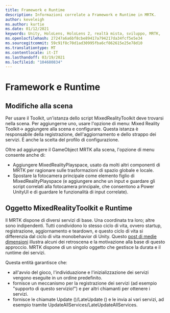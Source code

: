 ```yaml
---
title: Framework e Runtime
description: Informazioni correlate a Framework e Runtime in MRTK.
author: keveleigh
ms.author: kurtie
ms.date: 01/12/2021
keywords: Unity, HoloLens, HoloLens 2, realtà mista, sviluppo, MRTK,
ms.openlocfilehash: 27247a6a6bf8cbe89417a794217da34fcf5e5e34
ms.sourcegitcommit: 59c91f8c70d1ad30995fba6cf862615e25e78d10
ms.translationtype: MT
ms.contentlocale: it-IT
ms.lasthandoff: 03/19/2021
ms.locfileid: "104680834"
---
```

# <a name="framework-and-runtime"></a>Framework e Runtime

## <a name="changes-to-the-scene"></a>Modifiche alla scena

Per usare il Toolkit, un'istanza dello script MixedRealityToolkit deve trovarsi nella scena.
Per aggiungerne uno, usare l'opzione di menu: Mixed Reality Toolkit-> aggiungere alla scena e configurare. Questa istanza è responsabile della registrazione, dell'aggiornamento e dello strappo dei servizi. È anche la scelta del profilo di configurazione.

Oltre ad aggiungere il GameObject MRTK alla scena, l'opzione di menu consente anche di:

- Aggiungere MixedRealityPlayspace, usato da molti altri componenti di MRTK per ragionare sulle trasformazioni di spazio globale e locale.
- Spostare la fotocamera principale come elemento figlio di MixedRealityPlayspace (e aggiungere anche un input e guardare gli script correlati alla fotocamera principale, che consentono a Power UnityUI e di guardare le funzionalità di input correlate).

## <a name="mixedrealitytoolkit-object-and-runtime"></a>Oggetto MixedRealityToolkit e Runtime

Il MRTK dispone di diversi servizi di base. Una coordinata tra loro; altre sono indipendenti.
Tutti condividono lo stesso ciclo di vita, ovvero startup, registrazione, aggiornamento e teardown, e questo ciclo di vita si differenzia dal ciclo di vita monobehavior di Unity. Questo [post di medie dimensioni](https://medium.com/@stephen_hodgson/the-mixed-reality-framework-6fdb5c11feb2) illustra alcuni dei retroscena e la motivazione alla base di questo approccio. MRTK dispone di un singolo oggetto che gestisce la durata e il runtime dei servizi.

Questa entità garantisce che:

- all'avvio del gioco, l'individuazione e l'inizializzazione dei servizi vengono eseguite in un ordine predefinito.
- fornisce un meccanismo per la registrazione dei servizi (ad esempio "supporto di questo servizio!") e per altri chiamanti per ottenere i servizi.
- fornisce le chiamate Update ()/LateUpdate () e le invia ai vari servizi, ad esempio tramite UpdateAllServices/LateUpdateAllServices.

